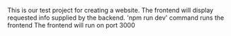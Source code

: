 This is our test project for creating a website.
The frontend will display requested info supplied by the backend.
'npm run dev' command runs the frontend
The frontend will run on port 3000